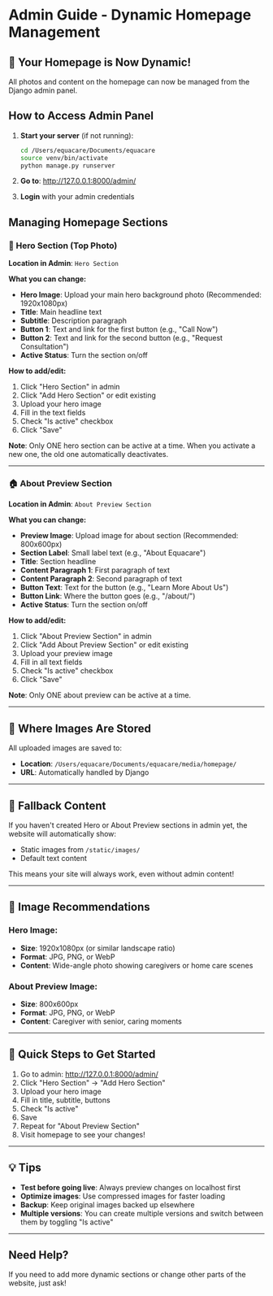 # Admin Guide - Dynamic Homepage Management

## 🎉 Your Homepage is Now Dynamic!

All photos and content on the homepage can now be managed from the Django admin panel.

## How to Access Admin Panel

1. **Start your server** (if not running):
   ```bash
   cd /Users/equacare/Documents/equacare
   source venv/bin/activate
   python manage.py runserver
   ```

2. **Go to**: http://127.0.0.1:8000/admin/

3. **Login** with your admin credentials

## Managing Homepage Sections

### 📸 Hero Section (Top Photo)

**Location in Admin**: `Hero Section`

**What you can change:**
- **Hero Image**: Upload your main hero background photo (Recommended: 1920x1080px)
- **Title**: Main headline text
- **Subtitle**: Description paragraph
- **Button 1**: Text and link for the first button (e.g., "Call Now")
- **Button 2**: Text and link for the second button (e.g., "Request Consultation")
- **Active Status**: Turn the section on/off

**How to add/edit:**
1. Click "Hero Section" in admin
2. Click "Add Hero Section" or edit existing
3. Upload your hero image
4. Fill in the text fields
5. Check "Is active" checkbox
6. Click "Save"

**Note**: Only ONE hero section can be active at a time. When you activate a new one, the old one automatically deactivates.

---

### 🏠 About Preview Section

**Location in Admin**: `About Preview Section`

**What you can change:**
- **Preview Image**: Upload image for about section (Recommended: 800x600px)
- **Section Label**: Small label text (e.g., "About Equacare")
- **Title**: Section headline
- **Content Paragraph 1**: First paragraph of text
- **Content Paragraph 2**: Second paragraph of text
- **Button Text**: Text for the button (e.g., "Learn More About Us")
- **Button Link**: Where the button goes (e.g., "/about/")
- **Active Status**: Turn the section on/off

**How to add/edit:**
1. Click "About Preview Section" in admin
2. Click "Add About Preview Section" or edit existing
3. Upload your preview image
4. Fill in all text fields
5. Check "Is active" checkbox
6. Click "Save"

**Note**: Only ONE about preview can be active at a time.

---

## 📁 Where Images Are Stored

All uploaded images are saved to:
- **Location**: `/Users/equacare/Documents/equacare/media/homepage/`
- **URL**: Automatically handled by Django

---

## 🔄 Fallback Content

If you haven't created Hero or About Preview sections in admin yet, the website will automatically show:
- Static images from `/static/images/`
- Default text content

This means your site will always work, even without admin content!

---

## 🎨 Image Recommendations

### Hero Image:
- **Size**: 1920x1080px (or similar landscape ratio)
- **Format**: JPG, PNG, or WebP
- **Content**: Wide-angle photo showing caregivers or home care scenes

### About Preview Image:
- **Size**: 800x600px
- **Format**: JPG, PNG, or WebP
- **Content**: Caregiver with senior, caring moments

---

## 🚀 Quick Steps to Get Started

1. Go to admin: http://127.0.0.1:8000/admin/
2. Click "Hero Section" → "Add Hero Section"
3. Upload your hero image
4. Fill in title, subtitle, buttons
5. Check "Is active"
6. Save
7. Repeat for "About Preview Section"
8. Visit homepage to see your changes!

---

## 💡 Tips

- **Test before going live**: Always preview changes on localhost first
- **Optimize images**: Use compressed images for faster loading
- **Backup**: Keep original images backed up elsewhere
- **Multiple versions**: You can create multiple versions and switch between them by toggling "Is active"

---

## Need Help?

If you need to add more dynamic sections or change other parts of the website, just ask!

